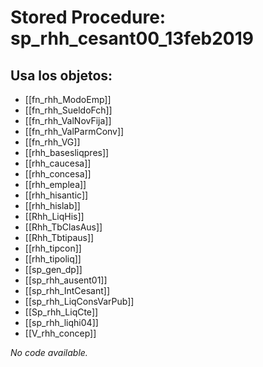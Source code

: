 # Stored Procedure: sp_rhh_cesant00_13feb2019

## Usa los objetos:
- [[fn_rhh_ModoEmp]]
- [[fn_rhh_SueldoFch]]
- [[fn_rhh_ValNovFija]]
- [[fn_rhh_ValParmConv]]
- [[fn_rhh_VG]]
- [[rhh_basesliqpres]]
- [[rhh_caucesa]]
- [[rhh_concesa]]
- [[rhh_emplea]]
- [[rhh_hisantic]]
- [[rhh_hislab]]
- [[Rhh_LiqHis]]
- [[Rhh_TbClasAus]]
- [[Rhh_Tbtipaus]]
- [[rhh_tipcon]]
- [[rhh_tipoliq]]
- [[sp_gen_dp]]
- [[sp_rhh_ausent01]]
- [[sp_rhh_IntCesant]]
- [[sp_rhh_LiqConsVarPub]]
- [[Sp_rhh_LiqCte]]
- [[sp_rhh_liqhi04]]
- [[V_rhh_concep]]

*No code available.*

